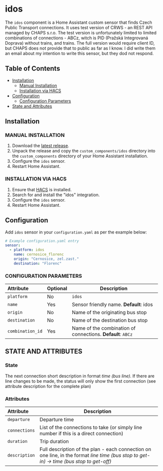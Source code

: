 # idos

The `idos` component is a Home Assistant custom sensor that finds Czech Public Transport connections. It uses test version of CRWS - an REST API managed by CHAPS s.r.o. The test version is unfortunately limited to limited combinations of connections - ABCz, witch is PID (Pražská Integrovaná Doprava) without trains, and trains. The full version would require client ID, but CHAPS does not provide that to public as far as I know. I did write them an email about my intention to write this sensor, but they dod not respond. 

## Table of Contents
* [Installation](#installation)
  + [Manual Installation](#manual-installation)
  + [Installation via HACS](#installation-via-hacs)
* [Configuration](#configuration)
  + [Configuration Parameters](#configuration-parameters)
* [State and Attributes](#state-and-attributes)

## Installation

### MANUAL INSTALLATION
1. Download the
   [latest release](https://github.com/bruxy70/idos/releases/latest).
2. Unpack the release and copy the `custom_components/idos` directory
   into the `custom_components` directory of your Home Assistant
   installation.
3. Configure the `idos` sensor.
4. Restart Home Assistant.

### INSTALLATION VIA HACS
1. Ensure that [HACS](https://custom-components.github.io/hacs/) is installed.
2. Search for and install the "idos" integration.
3. Configure the `idos` sensor.
4. Restart Home Assistant.

## Configuration
Add `idos` sensor in your `configuration.yaml` as per the example below:
```yaml
# Example configuration.yaml entry
sensor:
  - platform: idos
    name: cernosice_florenc
    origin: "Cernosice, zel.zast."
    destination: "Florenc"
```

### CONFIGURATION PARAMETERS
| Attribute | Optional | Description
|:---------|-----------|-----------
| `platform` | No | `idos`
| `name` | Yes | Sensor friendly name. **Default**: idos
| `origin` | No | Name of the originating bus stop
| `destination` | No | Name of the destination bus stop
| `combination_id` | Yes | Name of the combination of connections. **Default**: `ABCz`

## STATE AND ATTRIBUTES
### State
The next connection short description in format *time (bus line)*. If there are line changes to be made, the status will only show the first connection (see attribute description for the complete plan)

### Attributes
| Attribute | Description
|:---------|-----------
| `departure` | Departure time
| `connections` | List of the connections to take (or simply line number if this is a direct connection)
| `duration` | Trip duration
| `description` | Full description of the plan - each connection on one line, in the format *line time (bus stop to get-in) -> time (bus stop to get-off)*
